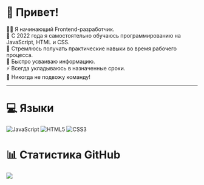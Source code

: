 # 👋 Привет!

👨‍💻 Я начинающий Frontend-разработчик.</br> 🌱 С 2022 года я самостоятельно обучаюсь программированию на JavaScript, HTML и CSS.</br> 🧰 Стремлюсь получать практические навыки во время рабочего процесса.</br> 📝 Быстро усваиваю информацию.</br> ⚡ Всегда укладываюсь в назначенные сроки.</br> 🤝 Никогда не подвожу команду!

---

# 💻 Языки
![JavaScript](https://img.shields.io/badge/javascript-%23323330.svg?style=for-the-badge&logo=javascript&logoColor=%23F7DF1E)
![HTML5](https://img.shields.io/badge/html5-%23E34F26.svg?style=for-the-badge&logo=html5&logoColor=white)
![CSS3](https://img.shields.io/badge/css3-%231572B6.svg?style=for-the-badge&logo=css3&logoColor=white)

#

# 📊 Статистика GitHub
![](https://github-readme-stats.vercel.app/api?username=MagomedAtaev&theme=codeSTACKr&hide_border=false&include_all_commits=true&count_private=true)<br/>

#
